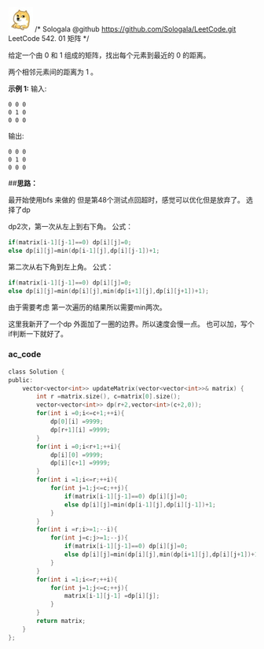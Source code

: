 ![](https://github.com/Sologala/SomeThings/blob/master/face.jpg?raw=true)
/*
    Sologala   @github    https://github.com/Sologala/LeetCode.git
    LeetCode   542. 01 矩阵
*/

给定一个由 0 和 1 组成的矩阵，找出每个元素到最近的 0 的距离。

两个相邻元素间的距离为 1 。

**示例 1:** 
输入:

```
0 0 0
0 1 0
0 0 0
```

输出:

```
0 0 0
0 1 0
0 0 0
```

##**思路：** 

 最开始使用bfs 来做的 但是第48个测试点回超时，感觉可以优化但是放弃了。 选择了dp

dp2次，第一次从左上到右下角。 公式：



```c
if(matrix[i-1][j-1]==0) dp[i][j]=0;
else dp[i][j]=min(dp[i-1][j],dp[i][j-1])+1;
```



第二次从右下角到左上角。 公式：

```c
if(matrix[i-1][j-1]==0) dp[i][j]=0;
else dp[i][j]=min(dp[i][j],min(dp[i+1][j],dp[i][j+1])+1);
```

由于需要考虑 第一次遍历的结果所以需要min两次。

这里我新开了一个dp 外面加了一圈的边界。所以速度会慢一点。 也可以加，写个if判断一下就好了。

### **ac_code**
```c
class Solution {
public:
    vector<vector<int>> updateMatrix(vector<vector<int>>& matrix) {
        int r =matrix.size(), c=matrix[0].size();
        vector<vector<int>> dp(r+2,vector<int>(c+2,0));
        for(int i =0;i<=c+1;++i){
            dp[0][i] =9999;
            dp[r+1][i] =9999;
        }
        for(int i =0;i<r+1;++i){
            dp[i][0] =9999;
            dp[i][c+1] =9999;
        }
        for(int i =1;i<=r;++i){
            for(int j=1;j<=c;++j){
                if(matrix[i-1][j-1]==0) dp[i][j]=0;
                else dp[i][j]=min(dp[i-1][j],dp[i][j-1])+1;
            }
        }
        for(int i =r;i>=1;--i){
            for(int j=c;j>=1;--j){
                if(matrix[i-1][j-1]==0) dp[i][j]=0;
                else dp[i][j]=min(dp[i][j],min(dp[i+1][j],dp[i][j+1])+1);
            }
        }
        for(int i =1;i<=r;++i){
            for(int j=1;j<=c;++j){
                matrix[i-1][j-1] =dp[i][j];
            }
        }
        return matrix;
    }
};
```

